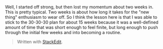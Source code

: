 Well, I started off strong, but then lost my momentum about two weeks in. This is pretty typical. Two weeks is about how long it takes for the "new thing" enthusiasm to wear off. So I think the lesson here is that I was able to stick to the 30-30-30 plan for about 15 weeks because it was a well-defined amount of time that was short enough to feel finite, but long enough to push through the initial few weeks and into becoming a routine.


> Written with [StackEdit](https://stackedit.io/).
<!--stackedit_data:
eyJoaXN0b3J5IjpbNjczMTQ3OTkzXX0=
-->